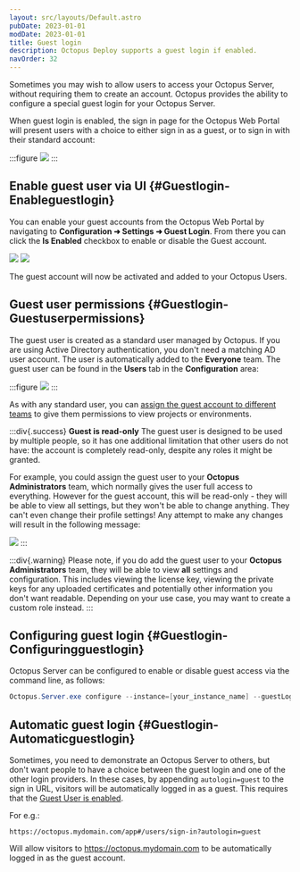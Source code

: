 ```yaml
---
layout: src/layouts/Default.astro
pubDate: 2023-01-01
modDate: 2023-01-01
title: Guest login
description: Octopus Deploy supports a guest login if enabled.
navOrder: 32
---
```


Sometimes you may wish to allow users to access your Octopus Server, without requiring them to create an account. Octopus provides the ability to configure a special guest login for your Octopus Server.

When guest login is enabled, the sign in page for the Octopus Web Portal will present users with a choice to either sign in as a guest, or to sign in with their standard account:

:::figure
![](/docs/img/security/authentication/images/guest.png)
:::

## Enable guest user via UI {#Guestlogin-Enableguestlogin}

You can enable your guest accounts from the Octopus Web Portal by navigating to **Configuration ➜ Settings ➜ Guest Login**. From there you can click the **Is Enabled** checkbox to enable or disable the Guest account.

![](/docs/img/security/authentication/images/enableguests1.png)
![](/docs/img/security/authentication/images/enableguests2.png)

The guest account will now be activated and added to your Octopus Users.

## Guest user permissions {#Guestlogin-Guestuserpermissions}

The guest user is created as a standard user managed by Octopus. If you are using Active Directory authentication, you don't need a matching AD user account. The user is automatically added to the **Everyone** team. The guest user can be found in the **Users** tab in the **Configuration** area:

:::figure
![](/docs/img/security/authentication/images/guestuser.png)
:::

As with any standard user, you can [assign the guest account to different teams](/docs/security/users-and-teams) to give them permissions to view projects or environments.

:::div{.success}
**Guest is read-only**
The guest user is designed to be used by multiple people, so it has one additional limitation that other users do not have: the account is completely read-only, despite any roles it might be granted.

For example, you could assign the guest user to your **Octopus Administrators** team, which normally gives the user full access to everything. However for the guest account, this will be read-only - they will be able to view all settings, but they won't be able to change anything. They can't even change their profile settings! Any attempt to make any changes will result in the following message:

![](/docs/img/security/authentication/images/guestuserpermissions.png)
:::

:::div{.warning}
Please note, if you do add the guest user to your **Octopus Administrators** team, they will be able to view **all** settings and configuration. This includes viewing the license key, viewing the private keys for any uploaded certificates and potentially other information you don't want readable. Depending on your use case, you may want to create a custom role instead.
:::

## Configuring guest login {#Guestlogin-Configuringguestlogin}

Octopus Server can be configured to enable or disable guest access via the command line, as follows:

```powershell
Octopus.Server.exe configure --instance=[your_instance_name] --guestLoginEnabled=true
```

## Automatic guest login {#Guestlogin-Automaticguestlogin}
Sometimes, you need to demonstrate an Octopus Server to others, but don't want people to have a choice between the guest login and one of the other login providers. In these cases, by appending `autologin=guest` to the sign in URL, visitors will be automatically logged in as a guest. This requires that the [Guest User is enabled](#Guestlogin-Enableguestlogin).

For e.g.:
```
https://octopus.mydomain.com/app#/users/sign-in?autologin=guest
```
Will allow visitors to https://octopus.mydomain.com to be automatically logged in as the guest account.
